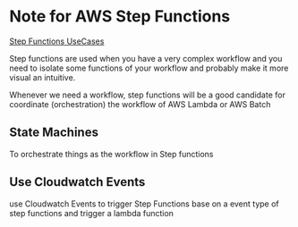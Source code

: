 # Note for AWS Step Functions

[Step Functions UseCases](https://aws.amazon.com/step-functions/use-cases/)

Step functions are used when you have a very complex workflow and you need to isolate some functions of your workflow and probably make it more visual an intuitive.

Whenever we need a workflow, step functions will be a good candidate for coordinate (orchestration) the workflow of AWS Lambda or AWS Batch

## State Machines

To orchestrate things as the workflow in Step functions

## Use Cloudwatch Events

use Cloudwatch Events to trigger Step Functions base on a event type of step functions and trigger a lambda function
